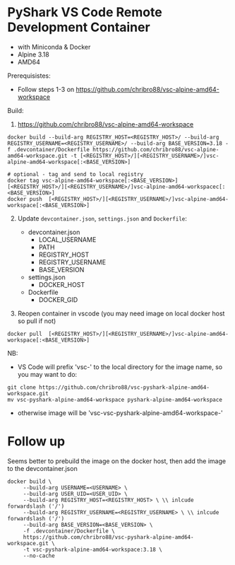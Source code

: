 # PyShark VS Code Remote Development Container 
 - with Miniconda & Docker
 - Alpine 3.18
 - AMD64

Prerequisistes:
 - Follow steps 1-3 on https://github.com/chribro88/vsc-alpine-amd64-workspace

Build:
1. https://github.com/chribro88/vsc-alpine-amd64-workspace

```
docker build --build-arg REGISTRY_HOST=<REGISTRY_HOST>/ --build-arg REGISTRY_USERNAME=<REGISTRY_USERNAME>/ --build-arg BASE_VERSION=3.18 -f .devcontainer/Dockerfile https://github.com/chribro88/vsc-alpine-amd64-workspace.git -t [<REGISTRY_HOST>/][<REGISTRY_USERNAME>/]vsc-alpine-amd64-workspace[:<BASE_VERSION>]

# optional - tag and send to local registry
docker tag vsc-alpine-amd64-workspace[:<BASE_VERSION>] [<REGISTRY_HOST>/][<REGISTRY_USERNAME>/]vsc-alpine-amd64-workspacec[:<BASE_VERSION>]
docker push  [<REGISTRY_HOST>/][<REGISTRY_USERNAME>/]vsc-alpine-amd64-workspace[:<BASE_VERSION>]
```

2. Update `devcontainer.json`, `settings.json` and `Dockerfile`:
   - devcontainer.json
     - LOCAL_USERNAME
     - PATH
     - REGISTRY_HOST
     - REGISTRY_USERNAME
     - BASE_VERSION
   - settings.json
     - DOCKER_HOST
   - Dockerfile
     - DOCKER_GID

3. Reopen container in vscode (you may need image on local docker host so pull if not)
```
docker pull  [<REGISTRY_HOST>/][<REGISTRY_USERNAME>/]vsc-alpine-amd64-workspace[:<BASE_VERSION>]
```

NB:
  - VS Code will prefix 'vsc-' to the local directory for the image name, so you may want to do: 
```
git clone https://github.com/chribro88/vsc-pyshark-alpine-amd64-workspace.git
mv vsc-pyshark-alpine-amd64-workspace pyshark-alpine-amd64-workspace
```
  - otherwise image will be 'vsc-vsc-pyshark-alpine-amd64-workspace-<some hash>'

 # Follow up
 Seems better to prebuild the image on the docker host, then add the image to the devcontainer.json
 
 ```
 docker build \
	  --build-arg USERNAME=<USERNAME> \
	  --build-arg USER_UID=<USER_UID> \
	  --build-arg REGISTRY_HOST=<REGISTRY_HOST> \ \\ inlcude forwardslash ('/')
	  --build-arg REGISTRY_USERNAME=<REGISTRY_USERNAME> \ \\ inlcude forwardslash ('/')
	  --build-arg BASE_VERSION=<BASE_VERSION> \
	  -f .devcontainer/Dockerfile \
	  https://github.com/chribro88/vsc-pyshark-alpine-amd64-workspace.git \
	  -t vsc-pyshark-alpine-amd64-workspace:3.18 \
	  --no-cache
 ```
